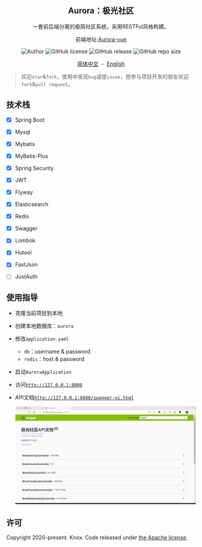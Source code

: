<div align="center">

<h2>Aurora：极光社区</h2>
<p>一套前后端分离的极简社区系统，采用RESTFul风格构建。<p/>     
<p>
前端地址:<a href="https://github.com/haoyu21/aurora-vue">Aurora-vue</a>
</p>

<p>
<img alt="Author" src="https://img.shields.io/badge/Author-Knox-red?style=flat-square">
<img alt="GitHub license" src="https://img.shields.io/github/license/haoyu21/aurora?style=flat-square">
<img alt="GitHub release" src="https://img.shields.io/github/release/haoyu21/aurora?style=flat-square">
<img alt="GitHub repo size" src="https://img.shields.io/github/repo-size/haoyu21/aurora?style=flat-square">
</p>

<p>
<a href="./README.md">简体中文</a>&nbsp;&nbsp;-&nbsp;&nbsp;<a href="./README_EN.md">English</a>
</p>
</div>


> 欢迎`star`&`fork`，使用中发现`bug`请提`issue`，想参与项目开发的朋友欢迎`fork`&`pull request`。

## 技术栈

- [x] Spring Boot
- [x] Mysql
- [x] Mybatis
- [x] MyBatis-Plus
- [x] Spring Security
- [x] JWT
- [x] Flyway
- [x] Elasticsearch
- [x] Redis
- [x] Swagger
- [x] Lombok
- [x] Hutool
- [x] FastJson
- [ ] JustAuth


## 使用指导

- 克隆当前项目到本地

- 创建本地数据库：`aurora`

- 修改`application.yaml`
  - `db`：username & password
  - `redis`：host & password

- 启动`AuroraApplication`

- 访问[`http://127.0.0.1:8000`](http://127.0.0.1:10000)

- API文档[`http://127.0.0.1:8000/swagger-ui.html`](http://127.0.0.1:8000/swagger-ui.html)
  
  ![](doc/swagger.png)



## 许可

Copyright 2020-present. Knox. Code released under [the Apache license](LICENSE).
